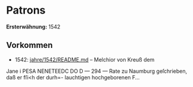 # Patrons

**Ersterwähnung:** 1542

## Vorkommen
- 1542: [jahre/1542/README.md](../jahre/1542/README.md) – Melchior von Kreuß dem


Jane i PESA NENETEEDC DO D
— 294 —
Rate zu Naumburg geſchrieben, daß er fſi<h der durh=-
lauchtigen hochgeborenen F...
